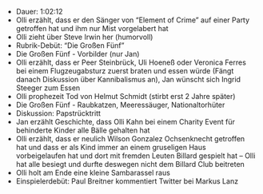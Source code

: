 - Dauer: 1:02:12
- Olli erzählt, dass er den Sänger von “Element of Crime” auf einer Party getroffen hat und ihm nur Mist vorgelabert hat
- Olli zieht über Steve Irwin her (humorvoll)
- Rubrik-Debüt: “Die Großen Fünf”
- Die Großen Fünf - Vorbilder (nur Jan)
- Olli erzählt, dass er Peer Steinbrück, Uli Hoeneß oder Veronica Ferres bei einem Flugzeugabsturz zuerst braten und essen würde (Fängt danach Diskussion über Kannibalismus an), Jan wünscht sich Ingrid Steeger zum Essen
- Olli prophezeit Tod von Helmut Schmidt (stirbt erst 2 Jahre später)
- Die Großen Fünf - Raubkatzen, Meeressäuger, Nationaltorhüter
- Diskussion: Papstrücktritt
- Jan erzählt Geschichte, dass Olli Kahn bei einem Charity Event für behinderte Kinder alle Bälle gehalten hat
- Olli erzählt, dass er neulich Wilson Gonzalez Ochsenknecht getroffen hat und dass er als Kind immer an einem gruseligen Haus vorbeigelaufen hat und dort mit fremden Leuten Billard gespielt hat – Olli hat alle besiegt und durfte deswegen nicht dem Billard Club beitreten
- Olli holt am Ende eine kleine Sambarassel raus
- Einspielerdebüt: Paul Breitner kommentiert Twitter bei Markus Lanz
